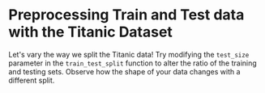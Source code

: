 # Preprocessing Train and Test data with the Titanic Dataset

Let's vary the way we split the Titanic data! Try modifying the `test_size` parameter in the `train_test_split` function to alter the ratio of the training and testing sets. Observe how the shape of your data changes with a different split.